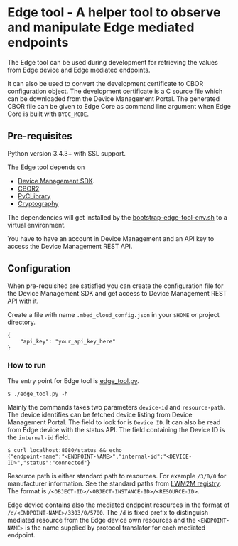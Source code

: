 # Edge tool - A helper tool to observe and manipulate Edge mediated endpoints

The Edge tool can be used during development for retrieving the values from Edge device and Edge mediated endpoints.

It can also be used to convert the development certificate to CBOR configuration object. The development certificate is a C source file which can be downloaded from the Device Management Portal.
The generated CBOR file can be given to Edge Core as command line argument when Edge Core is built with `BYOC_MODE`.

## Pre-requisites

Python version 3.4.3+ with SSL support.

The Edge tool depends on
 * [Device Management SDK](https://cloud.mbed.com/docs/latest/mbed-cloud-sdk-python/index.html).
 * [CBOR2](https://pypi.org/project/cbor2)
 * [PyCLibrary](https://pypi.org/project/pyclibrary)
 * [Cryptography](https://pypi.org/project/cryptography/)

The dependencies will get installed by the [bootstrap-edge-tool-env.sh](./bootstrap-edge-tool-env.sh) to a virtual environment.

You have to have an account in Device Management and an API key to access the Device Management REST API.

## Configuration

When pre-requisited are satisfied you can create the configuration file for the Device Management SDK and get access to Device Management REST API with it.

Create a file with name `.mbed_cloud_config.json` in your `$HOME` or project directory.

```
{
    "api_key": "your_api_key_here"
}
```

### How to run

The entry point for Edge tool is [edge_tool.py](./edge_tool.py).

```
$ ./edge_tool.py -h
```

Mainly the commands takes two parameters `device-id` and `resource-path`. The device identifies can be fetched device listing from Device Management Portal. The field to look for is `Device ID`. It can also be read from Edge device with the status API. The field containing the Device ID is the `internal-id` field.

```
$ curl localhost:8080/status && echo
{"endpoint-name":"<ENDPOINT-NAME>","internal-id":"<DEVICE-ID>","status":"connected"}
```

Resource path is either standard path to resources. For example `/3/0/0` for manufacturer information. See the standard paths from [LWM2M registry](http://www.openmobilealliance.org/wp/OMNA/LwM2M/LwM2MRegistry.html).
The format is `/<OBJECT-ID>/<OBJECT-INSTANCE-ID>/<RESOURCE-ID>`.

Edge device contains also the mediated endpoint resources in the format of `/d/<ENDPOINT-NAME>/3303/0/5700`. The `/d` is fixed prefix to distinguish mediated resource from the Edge device own resources and the `<ENDPOINT-NAME>` is the name supplied by protocol translator for each mediated endpoint.
